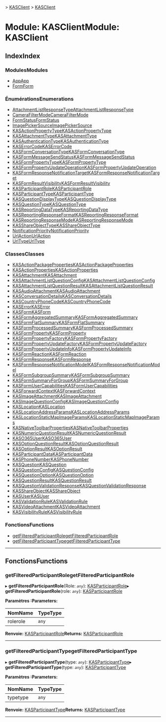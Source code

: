 <span data-ttu-id="86621-101">[](../README.md) > [KASClient](../modules/kasclient.md)</span><span class="sxs-lookup"><span data-stu-id="86621-101">[](../README.md) > [KASClient](../modules/kasclient.md)</span></span>

# <a name="module-kasclient"></a><span data-ttu-id="86621-102">Module: KASClient</span><span class="sxs-lookup"><span data-stu-id="86621-102">Module: KASClient</span></span>

## <a name="index"></a><span data-ttu-id="86621-103">Index</span><span class="sxs-lookup"><span data-stu-id="86621-103">Index</span></span>

### <a name="modules"></a><span data-ttu-id="86621-104">Modules</span><span class="sxs-lookup"><span data-stu-id="86621-104">Modules</span></span>

* [<span data-ttu-id="86621-105">App</span><span class="sxs-lookup"><span data-stu-id="86621-105">App</span></span>](kasclient.app.md)
* [<span data-ttu-id="86621-106">Form</span><span class="sxs-lookup"><span data-stu-id="86621-106">Form</span></span>](kasclient.form.md)

### <a name="enumerations"></a><span data-ttu-id="86621-107">Énumérations</span><span class="sxs-lookup"><span data-stu-id="86621-107">Enumerations</span></span>

* [<span data-ttu-id="86621-108">AttachmentListResponseType</span><span class="sxs-lookup"><span data-stu-id="86621-108">AttachmentListResponseType</span></span>](../enums/kasclient.attachmentlistresponsetype.md)
* [<span data-ttu-id="86621-109">CameraFilterMode</span><span class="sxs-lookup"><span data-stu-id="86621-109">CameraFilterMode</span></span>](../enums/kasclient.camerafiltermode.md)
* [<span data-ttu-id="86621-110">FormStatus</span><span class="sxs-lookup"><span data-stu-id="86621-110">FormStatus</span></span>](../enums/kasclient.formstatus.md)
* [<span data-ttu-id="86621-111">ImagePickerSource</span><span class="sxs-lookup"><span data-stu-id="86621-111">ImagePickerSource</span></span>](../enums/kasclient.imagepickersource.md)
* [<span data-ttu-id="86621-112">KASActionPropertyType</span><span class="sxs-lookup"><span data-stu-id="86621-112">KASActionPropertyType</span></span>](../enums/kasclient.kasactionpropertytype.md)
* [<span data-ttu-id="86621-113">KASAttachmentType</span><span class="sxs-lookup"><span data-stu-id="86621-113">KASAttachmentType</span></span>](../enums/kasclient.kasattachmenttype.md)
* [<span data-ttu-id="86621-114">KASAuthenticationType</span><span class="sxs-lookup"><span data-stu-id="86621-114">KASAuthenticationType</span></span>](../enums/kasclient.kasauthenticationtype.md)
* [<span data-ttu-id="86621-115">KASErrorCode</span><span class="sxs-lookup"><span data-stu-id="86621-115">KASErrorCode</span></span>](../enums/kasclient.kaserrorcode.md)
* [<span data-ttu-id="86621-116">KASFormConversationType</span><span class="sxs-lookup"><span data-stu-id="86621-116">KASFormConversationType</span></span>](../enums/kasclient.kasformconversationtype.md)
* [<span data-ttu-id="86621-117">KASFormMessageSendStatus</span><span class="sxs-lookup"><span data-stu-id="86621-117">KASFormMessageSendStatus</span></span>](../enums/kasclient.kasformmessagesendstatus.md)
* [<span data-ttu-id="86621-118">KASFormPropertyType</span><span class="sxs-lookup"><span data-stu-id="86621-118">KASFormPropertyType</span></span>](../enums/kasclient.kasformpropertytype.md)
* [<span data-ttu-id="86621-119">KASFormPropertyUpdateOperation</span><span class="sxs-lookup"><span data-stu-id="86621-119">KASFormPropertyUpdateOperation</span></span>](../enums/kasclient.kasformpropertyupdateoperation.md)
* [<span data-ttu-id="86621-120">KASFormResponseNotificationTarget</span><span class="sxs-lookup"><span data-stu-id="86621-120">KASFormResponseNotificationTarget</span></span>](../enums/kasclient.kasformresponsenotificationtarget.md)
* [<span data-ttu-id="86621-121">KASFormResultVisibility</span><span class="sxs-lookup"><span data-stu-id="86621-121">KASFormResultVisibility</span></span>](../enums/kasclient.kasformresultvisibility.md)
* [<span data-ttu-id="86621-122">KASParticipantRole</span><span class="sxs-lookup"><span data-stu-id="86621-122">KASParticipantRole</span></span>](../enums/kasclient.kasparticipantrole.md)
* [<span data-ttu-id="86621-123">KASParticipantType</span><span class="sxs-lookup"><span data-stu-id="86621-123">KASParticipantType</span></span>](../enums/kasclient.kasparticipanttype.md)
* [<span data-ttu-id="86621-124">KASQuestionDisplayType</span><span class="sxs-lookup"><span data-stu-id="86621-124">KASQuestionDisplayType</span></span>](../enums/kasclient.kasquestiondisplaytype.md)
* [<span data-ttu-id="86621-125">KASQuestionType</span><span class="sxs-lookup"><span data-stu-id="86621-125">KASQuestionType</span></span>](../enums/kasclient.kasquestiontype.md)
* [<span data-ttu-id="86621-126">KASReportingDataType</span><span class="sxs-lookup"><span data-stu-id="86621-126">KASReportingDataType</span></span>](../enums/kasclient.kasreportingdatatype.md)
* [<span data-ttu-id="86621-127">KASReportingResponseFormat</span><span class="sxs-lookup"><span data-stu-id="86621-127">KASReportingResponseFormat</span></span>](../enums/kasclient.kasreportingresponseformat.md)
* [<span data-ttu-id="86621-128">KASReportingResponseMode</span><span class="sxs-lookup"><span data-stu-id="86621-128">KASReportingResponseMode</span></span>](../enums/kasclient.kasreportingresponsemode.md)
* [<span data-ttu-id="86621-129">KASShareObjectType</span><span class="sxs-lookup"><span data-stu-id="86621-129">KASShareObjectType</span></span>](../enums/kasclient.kasshareobjecttype.md)
* [<span data-ttu-id="86621-130">NotificationPriority</span><span class="sxs-lookup"><span data-stu-id="86621-130">NotificationPriority</span></span>](../enums/kasclient.notificationpriority.md)
* [<span data-ttu-id="86621-131">UrlAction</span><span class="sxs-lookup"><span data-stu-id="86621-131">UrlAction</span></span>](../enums/kasclient.urlaction.md)
* [<span data-ttu-id="86621-132">UrlType</span><span class="sxs-lookup"><span data-stu-id="86621-132">UrlType</span></span>](../enums/kasclient.urltype.md)

### <a name="classes"></a><span data-ttu-id="86621-133">Classes</span><span class="sxs-lookup"><span data-stu-id="86621-133">Classes</span></span>

* [<span data-ttu-id="86621-134">KASActionPackageProperties</span><span class="sxs-lookup"><span data-stu-id="86621-134">KASActionPackageProperties</span></span>](../classes/kasclient.kasactionpackageproperties.md)
* [<span data-ttu-id="86621-135">KASActionProperties</span><span class="sxs-lookup"><span data-stu-id="86621-135">KASActionProperties</span></span>](../classes/kasclient.kasactionproperties.md)
* [<span data-ttu-id="86621-136">KASAttachment</span><span class="sxs-lookup"><span data-stu-id="86621-136">KASAttachment</span></span>](../classes/kasclient.kasattachment.md)
* [<span data-ttu-id="86621-137">KASAttachmentListQuestionConfig</span><span class="sxs-lookup"><span data-stu-id="86621-137">KASAttachmentListQuestionConfig</span></span>](../classes/kasclient.kasattachmentlistquestionconfig.md)
* [<span data-ttu-id="86621-138">KASAttachmentListQuestionResult</span><span class="sxs-lookup"><span data-stu-id="86621-138">KASAttachmentListQuestionResult</span></span>](../classes/kasclient.kasattachmentlistquestionresult.md)
* [<span data-ttu-id="86621-139">KASAudioAttachment</span><span class="sxs-lookup"><span data-stu-id="86621-139">KASAudioAttachment</span></span>](../classes/kasclient.kasaudioattachment.md)
* [<span data-ttu-id="86621-140">KASConversationDetails</span><span class="sxs-lookup"><span data-stu-id="86621-140">KASConversationDetails</span></span>](../classes/kasclient.kasconversationdetails.md)
* [<span data-ttu-id="86621-141">KASCountryPhoneCode</span><span class="sxs-lookup"><span data-stu-id="86621-141">KASCountryPhoneCode</span></span>](../classes/kasclient.kascountryphonecode.md)
* [<span data-ttu-id="86621-142">KASError</span><span class="sxs-lookup"><span data-stu-id="86621-142">KASError</span></span>](../classes/kasclient.kaserror.md)
* [<span data-ttu-id="86621-143">KASForm</span><span class="sxs-lookup"><span data-stu-id="86621-143">KASForm</span></span>](../classes/kasclient.kasform.md)
* [<span data-ttu-id="86621-144">KASFormAggregatedSummary</span><span class="sxs-lookup"><span data-stu-id="86621-144">KASFormAggregatedSummary</span></span>](../classes/kasclient.kasformaggregatedsummary.md)
* [<span data-ttu-id="86621-145">KASFormFlatSummary</span><span class="sxs-lookup"><span data-stu-id="86621-145">KASFormFlatSummary</span></span>](../classes/kasclient.kasformflatsummary.md)
* [<span data-ttu-id="86621-146">KASFormProcessedSummary</span><span class="sxs-lookup"><span data-stu-id="86621-146">KASFormProcessedSummary</span></span>](../classes/kasclient.kasformprocessedsummary.md)
* [<span data-ttu-id="86621-147">KASFormProperty</span><span class="sxs-lookup"><span data-stu-id="86621-147">KASFormProperty</span></span>](../classes/kasclient.kasformproperty.md)
* [<span data-ttu-id="86621-148">KASFormPropertyFactory</span><span class="sxs-lookup"><span data-stu-id="86621-148">KASFormPropertyFactory</span></span>](../classes/kasclient.kasformpropertyfactory.md)
* [<span data-ttu-id="86621-149">KASFormPropertyUpdateFactory</span><span class="sxs-lookup"><span data-stu-id="86621-149">KASFormPropertyUpdateFactory</span></span>](../classes/kasclient.kasformpropertyupdatefactory.md)
* [<span data-ttu-id="86621-150">KASFormPropertyUpdateInfo</span><span class="sxs-lookup"><span data-stu-id="86621-150">KASFormPropertyUpdateInfo</span></span>](../classes/kasclient.kasformpropertyupdateinfo.md)
* [<span data-ttu-id="86621-151">KASFormReaction</span><span class="sxs-lookup"><span data-stu-id="86621-151">KASFormReaction</span></span>](../classes/kasclient.kasformreaction.md)
* [<span data-ttu-id="86621-152">KASFormResponse</span><span class="sxs-lookup"><span data-stu-id="86621-152">KASFormResponse</span></span>](../classes/kasclient.kasformresponse.md)
* [<span data-ttu-id="86621-153">KASFormResponseNotificationModel</span><span class="sxs-lookup"><span data-stu-id="86621-153">KASFormResponseNotificationModel</span></span>](../classes/kasclient.kasformresponsenotificationmodel.md)
* [<span data-ttu-id="86621-154">KASFormSubgroupSummary</span><span class="sxs-lookup"><span data-stu-id="86621-154">KASFormSubgroupSummary</span></span>](../classes/kasclient.kasformsubgroupsummary.md)
* [<span data-ttu-id="86621-155">KASFormSummaryForGroup</span><span class="sxs-lookup"><span data-stu-id="86621-155">KASFormSummaryForGroup</span></span>](../classes/kasclient.kasformsummaryforgroup.md)
* [<span data-ttu-id="86621-156">KASFormUserCapabilities</span><span class="sxs-lookup"><span data-stu-id="86621-156">KASFormUserCapabilities</span></span>](../classes/kasclient.kasformusercapabilities.md)
* [<span data-ttu-id="86621-157">KASForwardContext</span><span class="sxs-lookup"><span data-stu-id="86621-157">KASForwardContext</span></span>](../classes/kasclient.kasforwardcontext.md)
* [<span data-ttu-id="86621-158">KASImageAttachment</span><span class="sxs-lookup"><span data-stu-id="86621-158">KASImageAttachment</span></span>](../classes/kasclient.kasimageattachment.md)
* [<span data-ttu-id="86621-159">KASImageQuestionConfig</span><span class="sxs-lookup"><span data-stu-id="86621-159">KASImageQuestionConfig</span></span>](../classes/kasclient.kasimagequestionconfig.md)
* [<span data-ttu-id="86621-160">KASLocation</span><span class="sxs-lookup"><span data-stu-id="86621-160">KASLocation</span></span>](../classes/kasclient.kaslocation.md)
* [<span data-ttu-id="86621-161">KASLocationAddressParams</span><span class="sxs-lookup"><span data-stu-id="86621-161">KASLocationAddressParams</span></span>](../classes/kasclient.kaslocationaddressparams.md)
* [<span data-ttu-id="86621-162">KASLocationStaticMapImageParams</span><span class="sxs-lookup"><span data-stu-id="86621-162">KASLocationStaticMapImageParams</span></span>](../classes/kasclient.kaslocationstaticmapimageparams.md)
* [<span data-ttu-id="86621-163">KASNativeToolbarProperties</span><span class="sxs-lookup"><span data-stu-id="86621-163">KASNativeToolbarProperties</span></span>](../classes/kasclient.kasnativetoolbarproperties.md)
* [<span data-ttu-id="86621-164">KASNumericQuestionResult</span><span class="sxs-lookup"><span data-stu-id="86621-164">KASNumericQuestionResult</span></span>](../classes/kasclient.kasnumericquestionresult.md)
* [<span data-ttu-id="86621-165">KASO365User</span><span class="sxs-lookup"><span data-stu-id="86621-165">KASO365User</span></span>](../classes/kasclient.kaso365user.md)
* [<span data-ttu-id="86621-166">KASOptionQuestionResult</span><span class="sxs-lookup"><span data-stu-id="86621-166">KASOptionQuestionResult</span></span>](../classes/kasclient.kasoptionquestionresult.md)
* [<span data-ttu-id="86621-167">KASOptionResult</span><span class="sxs-lookup"><span data-stu-id="86621-167">KASOptionResult</span></span>](../classes/kasclient.kasoptionresult.md)
* [<span data-ttu-id="86621-168">KASParticipantData</span><span class="sxs-lookup"><span data-stu-id="86621-168">KASParticipantData</span></span>](../classes/kasclient.kasparticipantdata.md)
* [<span data-ttu-id="86621-169">KASPhoneNumber</span><span class="sxs-lookup"><span data-stu-id="86621-169">KASPhoneNumber</span></span>](../classes/kasclient.kasphonenumber.md)
* [<span data-ttu-id="86621-170">KASQuestion</span><span class="sxs-lookup"><span data-stu-id="86621-170">KASQuestion</span></span>](../classes/kasclient.kasquestion.md)
* [<span data-ttu-id="86621-171">KASQuestionConfig</span><span class="sxs-lookup"><span data-stu-id="86621-171">KASQuestionConfig</span></span>](../classes/kasclient.kasquestionconfig.md)
* [<span data-ttu-id="86621-172">KASQuestionOption</span><span class="sxs-lookup"><span data-stu-id="86621-172">KASQuestionOption</span></span>](../classes/kasclient.kasquestionoption.md)
* [<span data-ttu-id="86621-173">KASQuestionResult</span><span class="sxs-lookup"><span data-stu-id="86621-173">KASQuestionResult</span></span>](../classes/kasclient.kasquestionresult.md)
* [<span data-ttu-id="86621-174">KASQuestionValidationResponse</span><span class="sxs-lookup"><span data-stu-id="86621-174">KASQuestionValidationResponse</span></span>](../classes/kasclient.kasquestionvalidationresponse.md)
* [<span data-ttu-id="86621-175">KASShareObject</span><span class="sxs-lookup"><span data-stu-id="86621-175">KASShareObject</span></span>](../classes/kasclient.kasshareobject.md)
* [<span data-ttu-id="86621-176">KASUser</span><span class="sxs-lookup"><span data-stu-id="86621-176">KASUser</span></span>](../classes/kasclient.kasuser.md)
* [<span data-ttu-id="86621-177">KASValidationRule</span><span class="sxs-lookup"><span data-stu-id="86621-177">KASValidationRule</span></span>](../classes/kasclient.kasvalidationrule.md)
* [<span data-ttu-id="86621-178">KASVideoAttachment</span><span class="sxs-lookup"><span data-stu-id="86621-178">KASVideoAttachment</span></span>](../classes/kasclient.kasvideoattachment.md)
* [<span data-ttu-id="86621-179">KASVisibilityRule</span><span class="sxs-lookup"><span data-stu-id="86621-179">KASVisibilityRule</span></span>](../classes/kasclient.kasvisibilityrule.md)

### <a name="functions"></a><span data-ttu-id="86621-180">Fonctions</span><span class="sxs-lookup"><span data-stu-id="86621-180">Functions</span></span>

* [<span data-ttu-id="86621-181">getFilteredParticipantRole</span><span class="sxs-lookup"><span data-stu-id="86621-181">getFilteredParticipantRole</span></span>](kasclient.md#getfilteredparticipantrole)
* [<span data-ttu-id="86621-182">getFilteredParticipantType</span><span class="sxs-lookup"><span data-stu-id="86621-182">getFilteredParticipantType</span></span>](kasclient.md#getfilteredparticipanttype)

---

## <a name="functions"></a><span data-ttu-id="86621-183">Fonctions</span><span class="sxs-lookup"><span data-stu-id="86621-183">Functions</span></span>

<a id="getfilteredparticipantrole"></a>

###  <a name="getfilteredparticipantrole"></a><span data-ttu-id="86621-184">getFilteredParticipantRole</span><span class="sxs-lookup"><span data-stu-id="86621-184">getFilteredParticipantRole</span></span>

<span data-ttu-id="86621-185">▸ **getFilteredParticipantRole**(Role: *`any`*): [KASParticipantRole](../enums/kasclient.kasparticipantrole.md)</span><span class="sxs-lookup"><span data-stu-id="86621-185">▸ **getFilteredParticipantRole**(role: *`any`*): [KASParticipantRole](../enums/kasclient.kasparticipantrole.md)</span></span>

<span data-ttu-id="86621-186">**Paramètres :**</span><span class="sxs-lookup"><span data-stu-id="86621-186">**Parameters:**</span></span>

| <span data-ttu-id="86621-187">Nom</span><span class="sxs-lookup"><span data-stu-id="86621-187">Name</span></span> | <span data-ttu-id="86621-188">Type</span><span class="sxs-lookup"><span data-stu-id="86621-188">Type</span></span> |
| ------ | ------ |
| <span data-ttu-id="86621-189">role</span><span class="sxs-lookup"><span data-stu-id="86621-189">role</span></span> | `any` |

<span data-ttu-id="86621-190">**Renvoie:** [KASParticipantRole](../enums/kasclient.kasparticipantrole.md)</span><span class="sxs-lookup"><span data-stu-id="86621-190">**Returns:** [KASParticipantRole](../enums/kasclient.kasparticipantrole.md)</span></span>

___

<a id="getfilteredparticipanttype"></a>

###  <a name="getfilteredparticipanttype"></a><span data-ttu-id="86621-191">getFilteredParticipantType</span><span class="sxs-lookup"><span data-stu-id="86621-191">getFilteredParticipantType</span></span>

<span data-ttu-id="86621-192">▸ **getFilteredParticipantType**(type: *`any`*): [KASParticipantType](../enums/kasclient.kasparticipanttype.md)</span><span class="sxs-lookup"><span data-stu-id="86621-192">▸ **getFilteredParticipantType**(type: *`any`*): [KASParticipantType](../enums/kasclient.kasparticipanttype.md)</span></span>

<span data-ttu-id="86621-193">**Paramètres :**</span><span class="sxs-lookup"><span data-stu-id="86621-193">**Parameters:**</span></span>

| <span data-ttu-id="86621-194">Nom</span><span class="sxs-lookup"><span data-stu-id="86621-194">Name</span></span> | <span data-ttu-id="86621-195">Type</span><span class="sxs-lookup"><span data-stu-id="86621-195">Type</span></span> |
| ------ | ------ |
| <span data-ttu-id="86621-196">type</span><span class="sxs-lookup"><span data-stu-id="86621-196">type</span></span> | `any` |

<span data-ttu-id="86621-197">**Renvoie:** [KASParticipantType](../enums/kasclient.kasparticipanttype.md)</span><span class="sxs-lookup"><span data-stu-id="86621-197">**Returns:** [KASParticipantType](../enums/kasclient.kasparticipanttype.md)</span></span>

___

